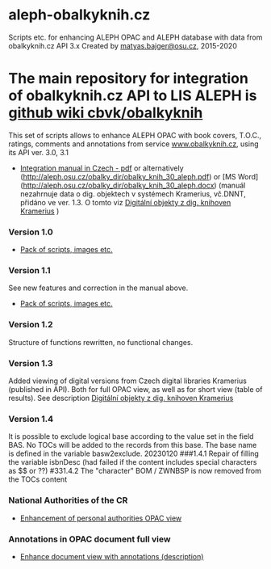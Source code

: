 # aleph-obalkyknih.cz
Scripts etc. for enhancing ALEPH OPAC and ALEPH database with data from obalkyknih.cz API 3.x
Created by matyas.bajger@osu.cz, 2015-2020
# The main repository for integration of obalkyknih.cz API to LIS ALEPH is [github wiki cbvk/obalkyknih](https://github.com/cbvk/obalkyknih/wiki)

This set of scripts allows to enhance ALEPH OPAC with book covers, T.O.C., ratings, comments and annotations from service www.obalkyknih.cz, using its API ver. 3.0, 3.1 

* [Integration manual in Czech - pdf](https://github.com/osulib/aleph-obalkyknih.cz/blob/master/obalky_knih_30_aleph.pdf) or alternatively (http://aleph.osu.cz/obalky_dir/obalky_knih_30_aleph.pdf) or [MS Word] (http://aleph.osu.cz/obalky_dir/obalky_knih_30_aleph.docx) (manuál nezahrnuje data o dig. objektech v systémech Kramerius, vč.DNNT, přidáno ve ver. 1.3. O tomto viz [Digitální objekty z dig. knihoven Kramerius](https://github.com/osulib/aleph-obalkyknih.cz/wiki/Digit%C3%A1ln%C3%AD-objekty-z-dig.-knihoven-Kramerius) )

### Version 1.0
* [Pack of scripts, images etc.](http://aleph.osu.cz/obalky_dir/obalky_knih_30_aleph_balicek_20150923.tar.gz)

### Version 1.1
See new features and correction in the manual above.
* [Pack of scripts, images etc.](http://aleph.osu.cz/obalky_dir/obalky_knih_30_aleph_balicek_ver1.1.tgz)

### Version 1.2
Structure of functions rewritten, no functional changes.

### Version 1.3
Added viewing of digital versions from Czech digital libraries Kramerius (published in API). Both for full OPAC view, as well as for short view (table of results). See description [Digitální objekty z dig. knihoven Kramerius](https://github.com/osulib/aleph-obalkyknih.cz/wiki/Digit%C3%A1ln%C3%AD-objekty-z-dig.-knihoven-Kramerius)

### Version 1.4 
It is possible to exclude logical base according to the value set in the field BAS. No TOCs will be added to the records from this base. The base name is defined in the variable basw2exclude. 20230120
###1.4.1 
Repair of filling the variable isbnDesc (had failed if the content includes special characters as $$ or ??)
#331.4.2
The "character" BOM / ZWNBSP is now removed from the TOCs content


### National Authorities of the CR 
* [Enhancement of personal authorities OPAC view](https://github.com/osulib/aleph-obalkyknih.cz/wiki/obalkyknih.cz-Authorities---enhancement-of-personal-records)

### Annotations in OPAC document full view
*  [Enhance document view with annotations (description)](https://github.com/osulib/aleph-obalkyknih.cz/wiki/Annotations-in-OPAC-document-full-view)
